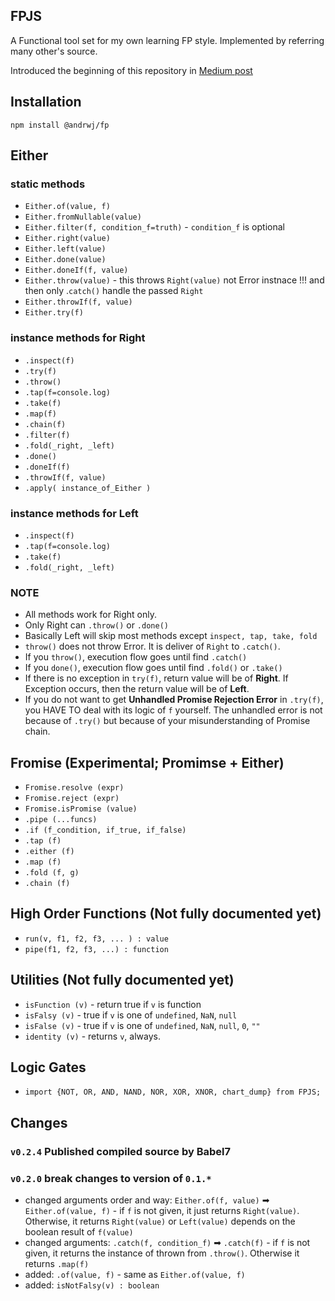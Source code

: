 ## FPJS

A Functional tool set for my own learning FP style.
Implemented by referring many other's source.

Introduced the beginning of this repository in [Medium post](https://medium.com/@andrwj/either-implementation-that-is-throwable-and-catchable-5b0015f4b6e3)


## Installation

`npm install @andrwj/fp`



## Either
### static methods
* `Either.of(value, f)`
* `Either.fromNullable(value)`
* `Either.filter(f, condition_f=truth)` - `condition_f` is optional
* `Either.right(value)`
* `Either.left(value)`
* `Either.done(value)`
* `Either.doneIf(f, value)`
* `Either.throw(value)` - this throws `Right(value)` not Error instnace !!! and then only .`catch()` handle the passed `Right`
* `Either.throwIf(f, value)`
* `Either.try(f)`

### instance methods for Right
  * `.inspect(f)`
  * `.try(f)`
  * `.throw()`
  * `.tap(f=console.log)`
  * `.take(f)`
  * `.map(f)`
  * `.chain(f)`
  * `.filter(f)`
  * `.fold(_right, _left)`
  * `.done()`
  * `.doneIf(f)`
  * `.throwIf(f, value)`
  * `.apply( instance_of_Either )`

### instance methods for Left
  * `.inspect(f)`
  * `.tap(f=console.log)`
  * `.take(f)`
  * `.fold(_right, _left)`

### NOTE
  * All methods work for Right only.
  * Only Right can `.throw()` or `.done()`
  * Basically Left will skip most methods except `inspect, tap, take, fold`
  * `throw()` does not throw Error. It is deliver of `Right` to `.catch()`.
  * If you `throw()`, execution flow goes until find `.catch()`
  * If you `done()`, execution flow goes until find `.fold()` or `.take()`
  * If there is no exception in `try(f)`, return value will be of **Right**. If Exception occurs, then the return value will be of **Left**.
  * If you do not want to get **Unhandled Promise Rejection Error** in `.try(f)`, you HAVE TO deal with its logic of `f` yourself. The unhandled error is not because of `.try()` but because of your misunderstanding of Promise chain.

## Fromise (Experimental; Promimse + Either)
  * `Fromise.resolve (expr)`
  * `Fromise.reject (expr)`
  * `Fromise.isPromise (value)`
  * `.pipe (...funcs)`
  * `.if (f_condition, if_true, if_false)`
  * `.tap (f)`
  * `.either (f)`
  * `.map (f)`
  * `.fold (f, g)`
  * `.chain (f)`

## High Order Functions (Not fully documented yet)
 * `run(v, f1, f2, f3, ... ) : value`
 * `pipe(f1, f2, f3, ...) : function`

## Utilities (Not fully documented yet)
 * `isFunction (v)` - return true if `v` is function
 * `isFalsy (v)` - true if `v` is one of `undefined`, `NaN`, `null`
 * `isFalse (v)` - true if `v` is one of `undefined`, `NaN`, `null`, `0`, `""`
 * `identity (v)` - returns `v`, always.

## Logic Gates
 * `import {NOT, OR, AND, NAND, NOR, XOR, XNOR, chart_dump} from FPJS;`


## Changes

### `v0.2.4` Published compiled source by Babel7

### `v0.2.0` break changes to version of `0.1.*`
* changed arguments order and way: `Either.of(f, value)` ➡ `Either.of(value, f)` - if `f` is not given, it just returns `Right(value)`. Otherwise, it returns `Right(value)` or `Left(value)` depends on the boolean result of `f(value)`
* changed arguments: `.catch(f, condition_f)` ➡ `.catch(f)` - if `f` is not given, it returns the instance of thrown from `.throw()`. Otherwise it returns `.map(f)`
* added: `.of(value, f)` - same as `Either.of(value, f)`
* added: `isNotFalsy(v) : boolean `
